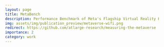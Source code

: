 ```yaml
---
layout: page
title: MetaBench
description: Performance Benchmark of Meta's Flagship Virtual Reality Hardware
img: assets/img/publication_preview/metaverse-wifi.png
redirect: https://github.com/atlarge-research/measuring-the-metaverse
importance: 2
category: work
---
```

